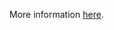 More information [here](https://docs.prismacloud.io/en/enterprise-edition/policy-reference/aws-policies/aws-general-policies/bc-aws-2-58).
